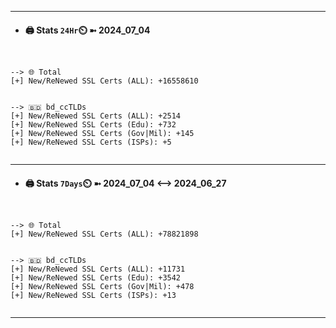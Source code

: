 

---
- #### 🖨️ **Stats** `24Hr`⏲️ ➼ 2024_07_04
```console


--> 🌐 Total
[+] New/ReNewed SSL Certs (ALL): +16558610


--> 🇧🇩 bd_ccTLDs
[+] New/ReNewed SSL Certs (ALL): +2514
[+] New/ReNewed SSL Certs (Edu): +732
[+] New/ReNewed SSL Certs (Gov|Mil): +145
[+] New/ReNewed SSL Certs (ISPs): +5


```

---
- #### 🖨️ **Stats** `7Days`⏲️ ➼ 2024_07_04 <--> 2024_06_27
```console


--> 🌐 Total
[+] New/ReNewed SSL Certs (ALL): +78821898


--> 🇧🇩 bd_ccTLDs
[+] New/ReNewed SSL Certs (ALL): +11731
[+] New/ReNewed SSL Certs (Edu): +3542
[+] New/ReNewed SSL Certs (Gov|Mil): +478
[+] New/ReNewed SSL Certs (ISPs): +13


```

---

